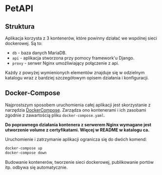 PetAPI
======

Struktura
---------
Aplikacja korzysta z 3 kontenerów, które powinny działać we wspólnej sieci dockerowej. Są to:

* `db` - baza danych MariaDB.
* `api` - aplikacja stworzona przy pomocy framework'u Django.
* `proxy` - serwer Nginx umożliwiający połączenie z api.

Każdy z powyżej wymienionych elementów znajduje się w odzielnym katalogu wraz z bardziej szczegółowym opisem działania i konfiguracji.

Docker-Compose
--------------

Najprostszym sposobem uruchomienia całej aplikacji jest skorzystanie z narzędzia [DockerCompose][docker-compose-url]. Zarządza ono kontenerami i ich zasobami zgodnie z zawartością pliku `docker-compose.yaml`.

**Do poprawnego działania kontenera z serwerem Nginx wymagane jest utworzenie volume z certyfikatami. Więcej w README w katalogu ca.**

Uruchomienie i zatrzymanie aplikacji ogranicza się do dwóch komend:

```bash
docker-compose up
docker-compose down
```

Budowanie kontenerów, tworzenie sieci dockerowej, publikowanie portów itp. odbywa się automatycznie.

[docker-compose-url]:<https://docs.docker.com/compose/>